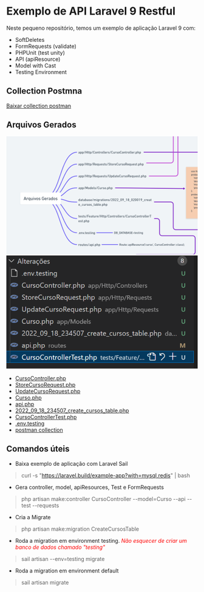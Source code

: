 # Exemplo de API Laravel 9 Restful
Neste pequeno repositório, temos um exemplo de aplicação Laravel 9 com:
- SoftDeletes
- FormRequests (validate)
- PHPUnit (test unity)
- API (apiResource)
- Model with Cast
- Testing Environment


## Collection Postmna
[Baixar collection postman](collection_postman.json)

## Arquivos Gerados
![Arquivos que foram gerados para API Laravel](./public/assets/img/ArquivosGerados.png)
![Arquivos que foram gerados para API Laravel](./public/assets/img/Modificacoes.png)

- [CursoController.php](./app/Http/Controllers/CursoController.php)
- [StoreCursoRequest.php](./app/Http/Controllers/StoreCursoRequest.php)
- [UpdateCursoRequest.php](./app/Http/Controllers/UpdateCursoRequest.php)
- [Curso.php](./app/Models/Curso.php)
- [api.php](./routes/api.php)
- [2022_09_18_234507_create_cursos_table.php](./database/migrations/2022_09_18_234507_create_cursos_table.php)
- [CursoControllerTest.php](./tests/Feature/Http/Controllers/CursoControllerTest.php)
- [.env.testing](./.env.testing)
- [postman collection](./collection_postman.json)

## Comandos úteis
- Baixa exemplo de aplicação com Laravel Sail
> curl -s "https://laravel.build/example-app?with=mysql,redis" | bash

- Gera controller, model, apiResources, Test e FormRequests
> php artisan make:controller CursoController --model=Curso --api --test --requests


- Cria a Migrate
> php artisan make:migration CreateCursosTable

- Roda a migration em environment testing. <em style="color:red">Não esquecer de criar um banco de dados chamado "testing"</em>
> sail artisan --env=testing migrate

- Roda a migration em environment default
> sail artisan migrate